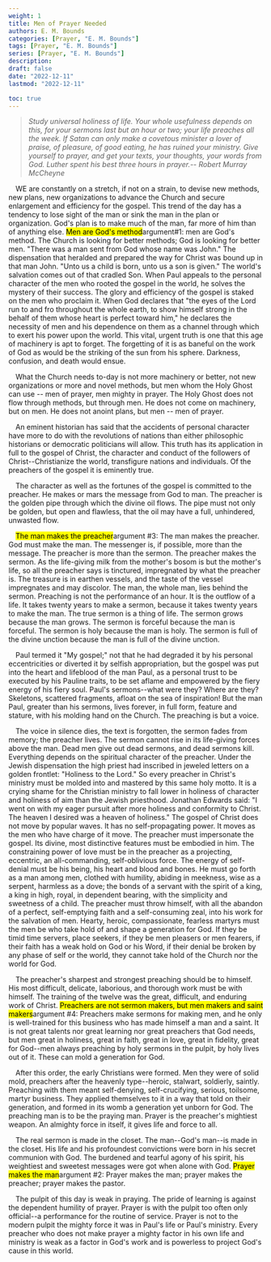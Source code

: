 ```yaml
---
weight: 1
title: Men of Prayer Needed
authors: E. M. Bounds
categories: [Prayer, "E. M. Bounds"]
tags: [Prayer, "E. M. Bounds"]
series: [Prayer, "E. M. Bounds"]
description: 
draft: false
date: "2022-12-11"
lastmod: "2022-12-11"

toc: true
---
```


>*Study universal holiness of life. Your whole usefulness depends on this, for your sermons last but an hour or two; your life preaches all the week. If Satan can only make a covetous minister a lover of praise, of pleasure, of good eating, he has ruined your ministry. Give yourself to prayer, and get your texts, your thoughts, your words from God. Luther spent his best three hours in prayer.-- Robert Murray McCheyne*   

&emsp;WE are constantly on a stretch, if not on a strain, to devise new methods, new plans, new organizations to advance the Church and secure enlargement and efficiency for the gospel. This trend of the day has a tendency to lose sight of the man or sink the man in the plan or organization. God's plan is to make much of the man, far more of him than of anything else. <mark class = "lemon">Men are God's method</mark><a class = "marginnote">argument#1: men are God's method</a>. The Church is looking for better methods; God is looking for better men. "There was a man sent from God whose name was John." The dispensation that heralded and prepared the way for Christ was bound up in that man John. "Unto us a child is born, unto us a son is given." The world's salvation comes out of that cradled Son. When Paul appeals to the personal character of the men who rooted the gospel in the world, he solves the mystery of their success. The glory and efficiency of the gospel is staked on the men who proclaim it. When God declares that "the eyes of the Lord run to and fro throughout the whole earth, to show himself strong in the behalf of them whose heart is perfect toward him," he declares the necessity of men and his dependence on them as a channel through which to exert his power upon the world. This vital, urgent truth is one that this age of machinery is apt to forget. The forgetting of it is as baneful on the work of God as would be the striking of the sun from his sphere. Darkness, confusion, and death would ensue.   

&emsp;What the Church needs to-day is not more machinery or better, not new organizations or more and novel methods, but men whom the Holy Ghost can use -- men of prayer, men mighty in prayer. The Holy Ghost does not flow through methods, but through men. He does not come on machinery, but on men. He does not anoint plans, but men -- men of prayer.   

&emsp;An eminent historian has said that the accidents of personal character have more to do with the revolutions of nations than either philosophic historians or democratic politicians will allow. This truth has its application in full to the gospel of Christ, the character and conduct of the followers of Christ--Christianize the world, transfigure nations and individuals. Of the preachers of the gospel it is eminently true.

&emsp;The character as well as the fortunes of the gospel is committed to the preacher. He makes or mars the message from God to man. The preacher is the golden pipe through which the divine oil flows. The pipe must not only be golden, but open and flawless, that the oil may have a full, unhindered, unwasted flow. 

&emsp;<mark class = "lemon">The man makes the preacher</mark><a class="marginnote">argument #3: The man makes the preacher</a>. God must make the man. The messenger is, if possible, more than the message. The preacher is more than the sermon. The preacher makes the sermon. As the life-giving milk from the mother's bosom is but the mother's life, so all the preacher says is tinctured, impregnated by what the preacher is. The treasure is in earthen vessels, and the taste of the vessel impregnates and may discolor. The man, the whole man, lies behind the sermon. Preaching is not the performance of an hour. It is the outflow of a life. It takes twenty years to make a sermon, because it takes twenty years to make the man. The true sermon is a thing of life. The sermon grows because the man grows. The sermon is forceful because the man is forceful. The sermon is holy because the man is holy. The sermon is full of the divine unction because the man is full of the divine unction. 

&emsp;Paul termed it "My gospel;" not that he had degraded it by his personal eccentricities or diverted it by selfish appropriation, but the gospel was put into the heart and lifeblood of the man Paul, as a personal trust to be executed by his Pauline traits, to be set aflame and empowered by the fiery energy of his fiery soul. Paul's sermons--what were they? Where are they? Skeletons, scattered fragments, afloat on the sea of inspiration! But the man Paul, greater than his sermons, lives forever, in full form, feature and stature, with his molding hand on the Church. The preaching is but a voice. 

&emsp;The voice in silence dies, the text is forgotten, the sermon fades from memory; the preacher lives. The sermon cannot rise in its life-giving forces above the man. Dead men give out dead sermons, and dead sermons kill. Everything depends on the spiritual character of the preacher. Under the Jewish dispensation the high priest had inscribed in jeweled letters on a golden frontlet: "Holiness to the Lord." So every preacher in Christ's ministry must be molded into and mastered by this same holy motto. It is a crying shame for the Christian ministry to fall lower in holiness of character and holiness of aim than the Jewish priesthood. Jonathan Edwards said: "I went on with my eager pursuit after more holiness and conformity to Christ. The heaven I desired was a heaven of holiness." The gospel of Christ does not move by popular waves. It has no self-propagating power. It moves as the men who have charge of it move. The preacher must impersonate the gospel. Its divine, most distinctive features must be embodied in him. The constraining power of love must be in the preacher as a projecting, eccentric, an all-commanding, self-oblivious force. The energy of self-denial must be his being, his heart and blood and bones. He must go forth as a man among men, clothed with humility, abiding in meekness, wise as a serpent, harmless as a dove; the bonds of a servant with the spirit of a king, a king in high, royal, in dependent bearing, with the simplicity and sweetness of a child. The preacher must throw himself, with all the abandon of a perfect, self-emptying faith and a self-consuming zeal, into his work for the salvation of men. Hearty, heroic, compassionate, fearless martyrs must the men be who take hold of and shape a generation for God. If they be timid time servers, place seekers, if they be men pleasers or men fearers, if their faith has a weak hold on God or his Word, if their denial be broken by any phase of self or the world, they cannot take hold of the Church nor the world for God. 

&emsp;The preacher's sharpest and strongest preaching should be to himself. His most difficult, delicate, laborious, and thorough work must be with himself. The training of the twelve was the great, difficult, and enduring work of Christ. <mark class = "lemon">Preachers are not sermon makers, but men makers and saint makers</mark><a class = "marginnote">argument #4: Preachers make sermons for making men</a>, and he only is well-trained for this business who has made himself a man and a saint. It is not great talents nor great learning nor great preachers that God needs, but men great in holiness, great in faith, great in love, great in fidelity, great for God--men always preaching by holy sermons in the pulpit, by holy lives out of it. These can mold a generation for God. 

&emsp;After this order, the early Christians were formed. Men they were of solid mold, preachers after the heavenly type--heroic, stalwart, soldierly, saintly. Preaching with them meant self-denying, self-crucifying, serious, toilsome, martyr business. They applied themselves to it in a way that told on their generation, and formed in its womb a generation yet unborn for God. The preaching man is to be the praying man. Prayer is the preacher's mightiest weapon. An almighty force in itself, it gives life and force to all. 

&emsp;The real sermon is made in the closet. The man--God's man--is made in the closet. His life and his profoundest convictions were born in his secret communion with God. The burdened and tearful agony of his spirit, his weightiest and sweetest messages were got when alone with God. <mark class = "lemon">Prayer makes the man</mark><a class="marginnote">argument #2: Prayer makes the man</a>; prayer makes the preacher; prayer makes the pastor. 

&emsp;The pulpit of this day is weak in praying. The pride of learning is against the dependent humility of prayer. Prayer is with the pulpit too often only official--a performance for the routine of service. Prayer is not to the modern pulpit the mighty force it was in Paul's life or Paul's ministry. Every preacher who does not make prayer a mighty factor in his own life and ministry is weak as a factor in God's work and is powerless to project God's cause in this world.


